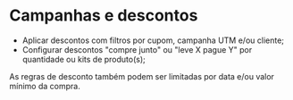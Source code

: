 # Campanhas e descontos

- Aplicar descontos com filtros por cupom, campanha UTM e/ou cliente;
- Configurar descontos "compre junto" ou "leve X pague Y" por quantidade ou kits de produto(s);

As regras de desconto também podem ser limitadas por data e/ou valor mínimo da compra.
